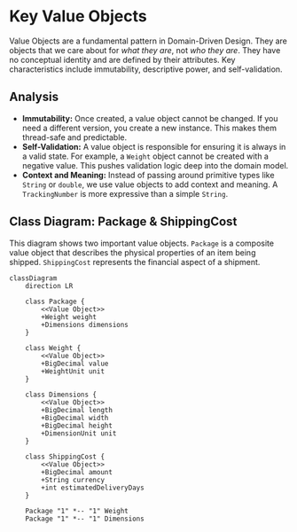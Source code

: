 # Key Value Objects

Value Objects are a fundamental pattern in Domain-Driven Design. They are objects that we care about for *what they are*, not *who they are*. They have no conceptual identity and are defined by their attributes. Key characteristics include immutability, descriptive power, and self-validation.

## Analysis

- **Immutability:** Once created, a value object cannot be changed. If you need a different version, you create a new instance. This makes them thread-safe and predictable.
- **Self-Validation:** A value object is responsible for ensuring it is always in a valid state. For example, a `Weight` object cannot be created with a negative value. This pushes validation logic deep into the domain model.
- **Context and Meaning:** Instead of passing around primitive types like `String` or `double`, we use value objects to add context and meaning. A `TrackingNumber` is more expressive than a simple `String`.

## Class Diagram: Package & ShippingCost

This diagram shows two important value objects. `Package` is a composite value object that describes the physical properties of an item being shipped. `ShippingCost` represents the financial aspect of a shipment.

```mermaid
classDiagram
    direction LR

    class Package {
        <<Value Object>>
        +Weight weight
        +Dimensions dimensions
    }

    class Weight {
        <<Value Object>>
        +BigDecimal value
        +WeightUnit unit
    }

    class Dimensions {
        <<Value Object>>
        +BigDecimal length
        +BigDecimal width
        +BigDecimal height
        +DimensionUnit unit
    }

    class ShippingCost {
        <<Value Object>>
        +BigDecimal amount
        +String currency
        +int estimatedDeliveryDays
    }

    Package "1" *-- "1" Weight
    Package "1" *-- "1" Dimensions
```
